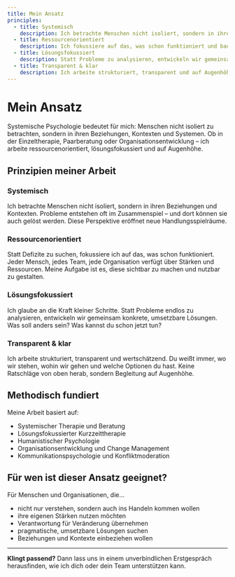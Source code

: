 ```yaml
---
title: Mein Ansatz
principles:
  - title: Systemisch
    description: Ich betrachte Menschen nicht isoliert, sondern in ihren Beziehungen und Kontexten. Veränderung geschieht im Zusammenspiel.
  - title: Ressourcenorientiert
    description: Ich fokussiere auf das, was schon funktioniert und baue darauf auf. Jeder Mensch und jede Organisation hat Stärken.
  - title: Lösungsfokussiert
    description: Statt Probleme zu analysieren, entwickeln wir gemeinsam konkrete, umsetzbare Lösungen für die Zukunft.
  - title: Transparent & klar
    description: Ich arbeite strukturiert, transparent und auf Augenhöhe. Du weißt immer, wo wir stehen und wohin wir gehen.
---
```


# Mein Ansatz

Systemische Psychologie bedeutet für mich: Menschen nicht isoliert zu betrachten, sondern in ihren Beziehungen, Kontexten und Systemen. Ob in der Einzeltherapie, Paarberatung oder Organisationsentwicklung – ich arbeite ressourcenorientiert, lösungsfokussiert und auf Augenhöhe.

## Prinzipien meiner Arbeit

### Systemisch
Ich betrachte Menschen nicht isoliert, sondern in ihren Beziehungen und Kontexten. Probleme entstehen oft im Zusammenspiel – und dort können sie auch gelöst werden. Diese Perspektive eröffnet neue Handlungsspielräume.

### Ressourcenorientiert
Statt Defizite zu suchen, fokussiere ich auf das, was schon funktioniert. Jeder Mensch, jedes Team, jede Organisation verfügt über Stärken und Ressourcen. Meine Aufgabe ist es, diese sichtbar zu machen und nutzbar zu gestalten.

### Lösungsfokussiert
Ich glaube an die Kraft kleiner Schritte. Statt Probleme endlos zu analysieren, entwickeln wir gemeinsam konkrete, umsetzbare Lösungen. Was soll anders sein? Was kannst du schon jetzt tun?

### Transparent & klar
Ich arbeite strukturiert, transparent und wertschätzend. Du weißt immer, wo wir stehen, wohin wir gehen und welche Optionen du hast. Keine Ratschläge von oben herab, sondern Begleitung auf Augenhöhe.

## Methodisch fundiert

Meine Arbeit basiert auf:
- Systemischer Therapie und Beratung
- Lösungsfokussierter Kurzzeittherapie
- Humanistischer Psychologie
- Organisationsentwicklung und Change Management
- Kommunikationspsychologie und Konfliktmoderation

## Für wen ist dieser Ansatz geeignet?

Für Menschen und Organisationen, die…
- nicht nur verstehen, sondern auch ins Handeln kommen wollen
- ihre eigenen Stärken nutzen möchten
- Verantwortung für Veränderung übernehmen
- pragmatische, umsetzbare Lösungen suchen
- Beziehungen und Kontexte einbeziehen wollen

---

**Klingt passend?** Dann lass uns in einem unverbindlichen Erstgespräch herausfinden, wie ich dich oder dein Team unterstützen kann.

